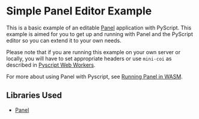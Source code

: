 # Simple Panel Editor Example

This is a basic example of an editable [Panel](https://panel.holoviz.org/) application with PyScript. This example is aimed for you to get up and running with Panel and the PyScript editor so you can extend it to your own needs.

Please note that if you are running this example on your own server or locally, you will have to set appropriate headers or use `mini-coi` as described in [Pyscript Web Workers](https://docs.pyscript.net/latest/user-guide/workers/).

For more about using Panel with Pyscript, see [Running Panel in WASM](https://panel.holoviz.org/how_to/wasm/index.html).

## Libraries Used

- [Panel](https://panel.holoviz.org/)
